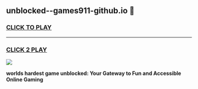 
## unblocked--games911-github.io 👋
<h3>
<a href="https://premium.freeplayer.one?title=unblocked--games911-github.io&ref=14F">CLICK TO PLAY</a></h3>
<hr>

<h3>
<a href="https://premium.freeplayer.one?title=unblocked--games911-github.io&ref=14F">CLICK 2 PLAY</a>
  
</h3>

<a href="https://premium.freeplayer.one?title=unblocked--games911-github.io&ref=12F/"><img src="https://clearcache.store/games.png"></a>


**worlds hardest game unblocked: Your Gateway to Fun and Accessible Online Gaming**

